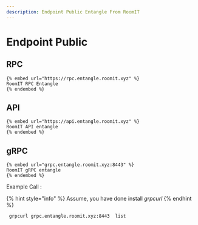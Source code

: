 ```yaml
---
description: Endpoint Public Entangle From RoomIT
---
```


# Endpoint Public

## RPC
    {% embed url="https://rpc.entangle.roomit.xyz" %}
    RoomIT RPC Entangle
    {% endembed %}

## API
    {% embed url="https://api.entangle.roomit.xyz" %}
    RoomIT API entangle
    {% endembed %}

## gRPC
    {% embed url="grpc.entangle.roomit.xyz:8443" %}
    RoomIT gRPC entangle
    {% endembed %}

Example Call :

{% hint style="info" %}
Assume, you have done install _grpcurl_
{% endhint %}

```bash
 grpcurl grpc.entangle.roomit.xyz:8443  list
```


